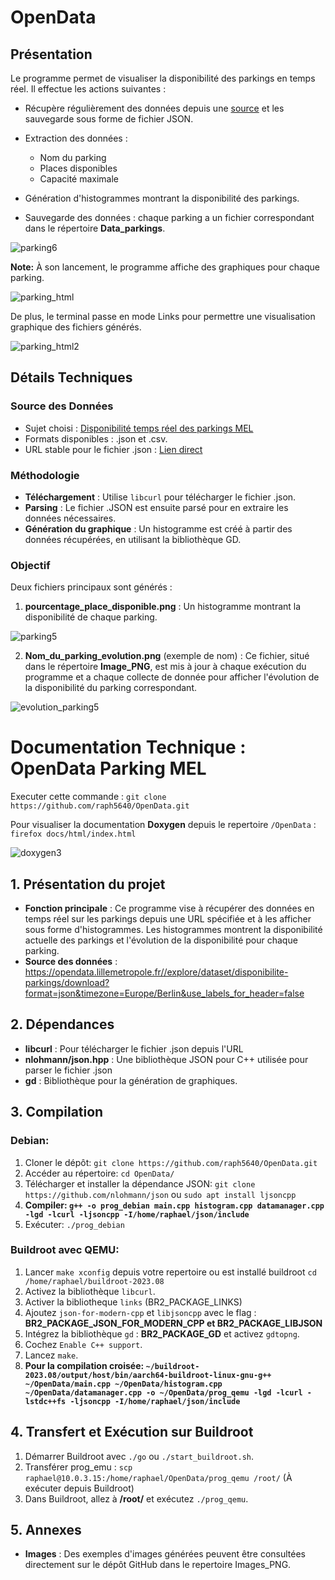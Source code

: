 # OpenData

## Présentation

Le programme permet de visualiser la disponibilité des parkings en temps réel. Il effectue les actions suivantes :

- Récupère régulièrement des données depuis une [source](https://www.data.gouv.fr/fr/datasets/disponibilite-temps-reel-des-parkings-mel/) et les sauvegarde sous forme de fichier JSON.
  
- Extraction des données :
  - Nom du parking
  - Places disponibles
  - Capacité maximale
  
- Génération d'histogrammes montrant la disponibilité des parkings.

- Sauvegarde des données : chaque parking a un fichier correspondant dans le répertoire **Data_parkings**.

![parking6](https://github.com/raph5640/OpenData/assets/140059828/6d3a7900-30b2-4740-8809-f76cad3799ef)

**Note:** À son lancement, le programme affiche des graphiques pour chaque parking. 

![parking_html](https://github.com/raph5640/OpenData/assets/140059828/a01701fd-2abb-4656-aa22-c8c67635f6ec)

De plus, le terminal passe en mode Links pour permettre une visualisation graphique des fichiers générés.

![parking_html2](https://github.com/raph5640/OpenData/assets/140059828/db29a1ba-13d9-40c3-9828-f56d420e929f)

## Détails Techniques

### Source des Données

- Sujet choisi : [Disponibilité temps réel des parkings MEL](https://www.data.gouv.fr/fr/datasets/disponibilite-temps-reel-des-parkings-mel/)
- Formats disponibles : .json et .csv.
- URL stable pour le fichier .json : [Lien direct](https://opendata.lillemetropole.fr//explore/dataset/disponibilite-parkings/download?format=json&timezone=Europe/Berlin&use_labels_for_header=false)

### Méthodologie

- **Téléchargement** : Utilise `libcurl` pour télécharger le fichier .json.
- **Parsing** : Le fichier .JSON est ensuite parsé pour en extraire les données nécessaires.
- **Génération du graphique** : Un histogramme est créé à partir des données récupérées, en utilisant la bibliothèque GD.

### Objectif

Deux fichiers principaux sont générés :

1. **pourcentage_place_disponible.png** : Un histogramme montrant la disponibilité de chaque parking.

![parking5](https://github.com/raph5640/OpenData/assets/140059828/fa265f8f-657a-4e08-ab75-4ef668ea252e)

2. **Nom_du_parking_evolution.png** (exemple de nom) : Ce fichier, situé dans le répertoire **Image_PNG**, est mis à jour à chaque exécution du programme et a chaque collecte de donnée pour afficher l'évolution de la disponibilité du parking correspondant.

![evolution_parking5](https://github.com/raph5640/OpenData/assets/140059828/c0e70f03-a4b7-49dc-be2e-d713b3ba54cd)



# Documentation Technique : OpenData Parking MEL

Executer cette commande : `git clone https://github.com/raph5640/OpenData.git`

Pour visualiser la documentation **Doxygen** depuis le repertoire `/OpenData` : `firefox docs/html/index.html`

![doxygen3](https://github.com/raph5640/OpenData/assets/140059828/cac9bb53-5d9b-4c50-be9f-3d32dedfded6)


## 1. Présentation du projet

- **Fonction principale** : Ce programme vise à récupérer des données en temps réel sur les parkings depuis une URL spécifiée et à les afficher sous forme d'histogrammes. Les histogrammes montrent la disponibilité actuelle des parkings et l'évolution de la disponibilité pour chaque parking.
- **Source des données** : https://opendata.lillemetropole.fr//explore/dataset/disponibilite-parkings/download?format=json&timezone=Europe/Berlin&use_labels_for_header=false

## 2. Dépendances 

- **libcurl** : Pour télécharger le fichier .json depuis l'URL
- **nlohmann/json.hpp** : Une bibliothèque JSON pour C++ utilisée pour parser le fichier .json
- **gd** : Bibliothèque pour la génération de graphiques.

## 3. Compilation

### Debian:

1. Cloner le dépôt: `git clone https://github.com/raph5640/OpenData.git`
2. Accéder au répertoire: `cd OpenData/`
3. Télécharger et installer la dépendance JSON: `git clone https://github.com/nlohmann/json` ou `sudo apt install ljsoncpp`
4. **Compiler: `g++ -o prog_debian main.cpp histogram.cpp datamanager.cpp -lgd -lcurl -ljsoncpp -I/home/raphael/json/include`**
5. Exécuter: `./prog_debian`

### Buildroot avec QEMU:

1. Lancer `make xconfig` depuis votre repertoire ou est installé buildroot `cd /home/raphael/buildroot-2023.08`
2. Activez la bibliothèque `libcurl`.
3. Activer la bibliotheque `links` (BR2_PACKAGE_LINKS)
4. Ajoutez `json-for-modern-cpp` et `libjsoncpp` avec le flag : **BR2_PACKAGE_JSON_FOR_MODERN_CPP et BR2_PACKAGE_LIBJSON** 
5. Intégrez la bibliothèque `gd` : **BR2_PACKAGE_GD** et activez `gdtopng`.
6. Cochez `Enable C++ support`.
7. Lancez `make`.
8. **Pour la compilation croisée: `~/buildroot-2023.08/output/host/bin/aarch64-buildroot-linux-gnu-g++ ~/OpenData/main.cpp ~/OpenData/histogram.cpp ~/OpenData/datamanager.cpp -o ~/OpenData/prog_qemu -lgd -lcurl -lstdc++fs -ljsoncpp -I/home/raphael/json/include`**

## 4. Transfert et Exécution sur Buildroot

1. Démarrer Buildroot avec `./go` ou `./start_buildroot.sh`.
2. Transférer prog_emu : `scp raphael@10.0.3.15:/home/raphael/OpenData/prog_qemu /root/` (À exécuter depuis Buildroot)
3. Dans Buildroot, allez à **/root/** et exécutez `./prog_qemu`.

## 5. Annexes

- **Images** : Des exemples d'images générées peuvent être consultées directement sur le dépôt GitHub dans le repertoire Images_PNG.
